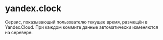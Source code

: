 # yandex.clock
Сервис, показывающий пользователю текущее время, размещён в Yandex.Cloud.
При каждом коммите данные автоматически изменяются на серевере.
